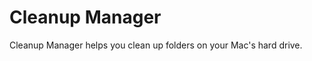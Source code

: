 Cleanup Manager
===============

Cleanup Manager helps you clean up folders on your Mac's hard drive.
